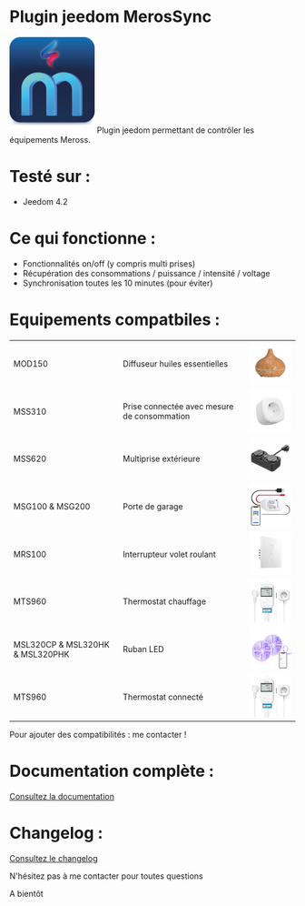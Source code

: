 Plugin jeedom MerosSync
========================
<img src="docs/images/MerosSync_icon.png" width="150" />
Plugin jeedom permettant de contrôler les équipements Meross.

# Testé sur :
- Jeedom 4.2

# Ce qui fonctionne :
- Fonctionnalités on/off (y compris multi prises)
- Récupération des consommations / puissance / intensité / voltage
- Synchronisation toutes les 10 minutes (pour éviter)

# Equipements compatbiles :

<table>
  <tr>
    <td>MOD150</td>
    <td>Diffuseur huiles essentielles</td>
    <td><img src="desktop/images/mod150.png" width=150 /></td>
  </tr>
  <tr>
    <td>MSS310</td>
    <td>Prise connectée avec mesure de consommation</td>
    <td><img src="desktop/images/mss310.png" width=150 /></td>
  </tr>
  <tr>
    <td>MSS620</td>
    <td>Multiprise extérieure</td>
    <td><img src="desktop/images/mss620.png" width=150 /></td>
  </tr>
  <tr>
    <td>MSG100 & MSG200</td>
    <td>Porte de garage</td>
    <td><img src="desktop/images/msg100.png" width=150 /></td>
  </tr>
  <tr>
    <td>MRS100</td>
    <td>Interrupteur volet roulant</td>
    <td><img src="desktop/images/mrs100.png" width=150 /></td>
  </tr>
  <tr>
    <td>MTS960</td>
    <td>Thermostat chauffage</td>
    <td><img src="desktop/images/mts960.png" width=150 /></td>
  </tr>
  <tr>
    <td>MSL320CP & MSL320HK & MSL320PHK</td>
    <td>Ruban LED</td>
    <td><img src="desktop/images/msl320cp.png" width=150 /></td>
  </tr>
  <tr>
    <td>MTS960</td>
    <td>Thermostat connecté</td>
    <td><img src="desktop/images/mts960.png" width=150 /></td>
  </tr>
</table>

Pour ajouter des compatibilités : me contacter !

# Documentation complète :
[Consultez la documentation](https://www.gowa.fr/plugin-jeedom)

# Changelog :
[Consultez le changelog](docs/fr_FR/changelog.md)


N'hésitez pas à me contacter pour toutes questions

A bientôt
